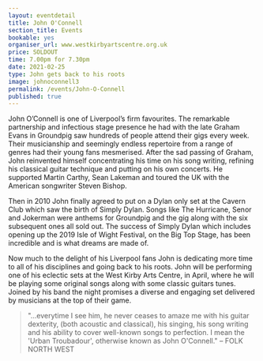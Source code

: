 ```yaml
---
layout: eventdetail
title: John O'Connell
section_title: Events
bookable: yes
organiser_url: www.westkirbyartscentre.org.uk
price: SOLDOUT
time: 7.00pm for 7.30pm
date: 2021-02-25
type: John gets back to his roots
image: johnoconnell3
permalink: /events/John-O-Connell
published: true
---
```


John O’Connell is one of Liverpool’s firm favourites. The remarkable partnership and infectious stage presence he had with the late Graham Evans in Groundpig saw hundreds of people attend their gigs every week. Their musicianship and seemingly endless repertoire from a range of genres had their young fans mesmerised. After the sad passing of Graham, John reinvented himself concentrating his time on his song writing, refining his classical guitar technique and putting on his own concerts. He supported Martin Carthy, Sean Lakeman and toured the UK with the American songwriter Steven Bishop.

Then in 2010 John finally agreed to put on a Dylan only set at the Cavern Club which saw the birth of Simply Dylan. Songs like The Hurricane, Senor and Jokerman were anthems for Groundpig and the gig along with the six subsequent ones all sold out. The success of Simply Dylan which includes opening up the 2019 Isle of Wight Festival, on the Big Top Stage, has been incredible and is what dreams are made of.

Now much to the delight of his Liverpool fans John is dedicating more time to all of his disciplines and going back to his roots. John will be performing one of his eclectic sets at the West Kirby Arts Centre, in April, where he will be playing some original songs along with some classic guitars tunes. Joined by his band the night promises a diverse and engaging set delivered by musicians at the top of their game.

> "...everytime I see him, he never ceases to amaze me with his guitar dexterity, (both acoustic and classical), his singing, his song writing and his ability to cover well-known songs to perfection. I mean the 'Urban Troubadour', otherwise known as John O'Connell." – FOLK NORTH WEST
